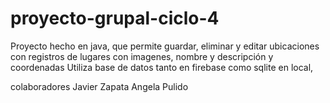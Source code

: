 # proyecto-grupal-ciclo-4

Proyecto hecho en java, que permite guardar, eliminar y editar ubicaciones con registros de lugares con imagenes, nombre y descripción y coordenadas
Utiliza base de datos tanto en firebase como sqlite en local, 

colaboradores
Javier  Zapata
Angela Pulido



